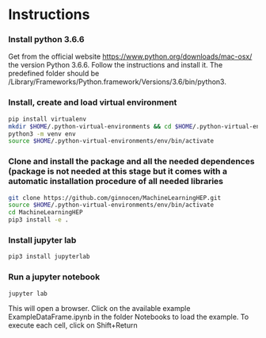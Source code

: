 # Instructions

### Install python 3.6.6 
Get from the official website https://www.python.org/downloads/mac-osx/ the version Python 3.6.6.
Follow the instructions and install it. The predefined folder should be 
/Library/Frameworks/Python.framework/Versions/3.6/bin/python3.

### Install, create and load virtual environment 

```bash
pip install virtualenv
mkdir $HOME/.python-virtual-environments && cd $HOME/.python-virtual-environments
python3 -m venv env
source $HOME/.python-virtual-environments/env/bin/activate
```

### Clone and install the package and all the needed dependences (package is not needed at this stage but it comes with a automatic installation procedure of all needed libraries
```bash
git clone https://github.com/ginnocen/MachineLearningHEP.git
source $HOME/.python-virtual-environments/env/bin/activate
cd MachineLearningHEP
pip3 install -e . 
```
### Install jupyter lab
```bash
pip3 install jupyterlab
```

### Run a jupyter notebook
```bash
jupyter lab
```
This will open a browser. Click on the available example ExampleDataFrame.ipynb in the folder Notebooks to load the example. 
To execute each cell, click on Shift+Return





